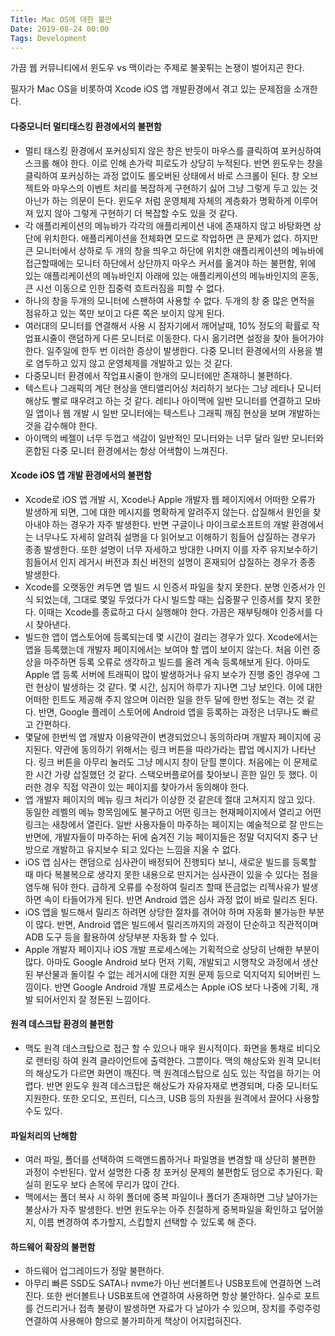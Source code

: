```yaml
---
Title: Mac OS에 대한 불만
Date: 2019-08-24 00:00
Tags: Development
---
```



가끔 웹 커뮤니티에서 윈도우 vs 맥이라는 주제로 불꽃튀는 논쟁이 벌어지곤 한다.

필자가 Mac OS을 비롯하여 Xcode iOS 앱 개발환경에서 겪고 있는 문제점을 소개한다.

#### 다중모니터 멀티태스킹 환경에서의 불편함

* 멀티 태스킹 환경에서 포커싱되지 않은 창은 반듯이 마우스를 클릭하여 포커싱하여 스크롤 해야 한다. 이로 인해 손가락 피로도가 상당히 누적된다. 반면 윈도우는 창을 클릭하여 포커싱하는 과정 없이도 롤오버된 상태에서 바로 스크롤이 된다. 창 오브젝트와 마우스의 이벤트 처리를 복잡하게 구현하기 싫어 그냥 그렇게 두고 있는 것 아닌가 하는 의문이 든다. 윈도우 처럼 운영체제 자체의 계층화가 명확하게 이루어져 있지 않아 그렇게 구현하기 더 복잡할 수도 있을 것 같다.
* 각 애플리케이션의 메뉴바가 각각의 애플리케이션 내에 존재하지 않고 바탕화면 상단에 위치한다. 애플리케이션을 전체화면 모드로 작업하면 큰 문제가 없다. 하지만 큰 모니터에서 상하로 두 개의 창을 띄우고 하단에 위치한 애플리케이션의 메뉴바에 접근할때에는 모니터 하단에서 상단까지 마우스 커서를 옮겨야 하는 불편함, 위에 있는 애플리케이션의 메뉴바인지 아래에 있는 애플리케이션의 메뉴바인지의 혼동, 큰 시선 이동으로 인한 집중력 흐트러짐을 피할 수 없다.
* 하나의 창을 두개의 모니터에 스팬하여 사용할 수 없다. 두개의 창 중 많은 면적을 점유하고 있는 쪽만 보이고 다른 쪽은 보이지 않게 된다.
* 여러대의 모니터를 연결해서 사용 시 잠자기에서 깨어날때, 10% 정도의 확률로 작업표시줄이 랜덤하게 다른 모니터로 이동한다. 다시 옮기려면 설정을 찾아 들어가야 한다. 일주일에 한두 번 이러한 증상이 발생한다. 다중 모니터 환경에서의 사용을 별로 염두하고 있지 않고 운영체제를 개발하고 있는 것 같다.
* 다중모니터 환경에서 작업표시줄이 한개의 모니터에만 존재하니 불편하다.
* 텍스트나 그래픽의 계단 현상을 앤티앨리어싱 처리하기 보다는 그냥 레티나 모니터 해상도 빨로 때우려고 하는 것 같다. 레티나 아이맥에 일반 모니터를 연결하고 모바일 앱이나 웹 개발 시 일반 모니터에는 텍스트나 그래픽 깨짐 현상을 보며 개발하는 것을 감수해야 한다.
* 아이맥의 베젤이 너무 두껍고 색감이 일반적인 모니터와는 너무 달라 일반 모니터와 혼합된 다중 모니터 환경에서는 항상 어색함이 느껴진다.

#### Xcode iOS 앱 개발 환경에서의 불편함

* Xcode로 iOS 앱 개발 시, Xcode나 Apple 개발자 웹 페이지에서 어떠한 오류가 발생하게 되면, 그에 대한 메시지를 명확하게 알려주지 않는다. 삽질해서 원인을 찾아내야 하는 경우가 자주 발생한다. 반면 구글이나 마이크로소프트의 개발 환경에서는 너무나도 자세히 알려줘 설명을 다 읽어보고 이해하기 힘들어 삽질하는 경우가 종종 발생한다. 또한 설명이 너무 자세하고 방대한 나머지 이를 자주 유지보수하기 힘들어서 인지 레거시 버전과 최신 버전의 설명이 혼재되어 삽질하는 경우가 종종 발생한다.
* Xcode를 오랫동안 켜두면 앱 빌드 시 인증서 파일을 찾지 못한다. 분명 인증서가 인식 되었는데, 그대로 몇일 두었다가 다시 빌드할 때는 십중팔구 인증서를 찾지 못한다. 이때는 Xcode를 종료하고 다시 실행해야 한다. 가끔은 재부팅해야 인증서를 다시 찾아낸다.
* 빌드한 앱이 앱스토어에 등록되는데 몇 시간이 걸리는 경우가 있다. Xcode에서는 앱을 등록했는데 개발자 페이지에서는 보여야 할 앱이 보이지 않는다. 처음 이런 증상을 마주하면 등록 오류로 생각하고 빌드를 올려 계속 등록해보게 된다. 아마도 Apple 앱 등록 서버에 트래픽이 많이 발생하거나 유지 보수가 진행 중인 경우에 그런 현상이 발생하는 것 같다. 몇 시간, 심지어 하루가 지나면 그냥 보인다. 이에 대한 어떠한 힌트도 제공해 주지 않으며 이러한 일을 한두 달에 한번 정도는 겪는 것 같다. 반면, Google 플레이 스토어에 Android 앱을 등록하는 과정은 너무나도 빠르고 간편하다.
* 몇달에 한번씩 앱 개발자 이용약관이 변경되었으니 동의하라며 개발자 페이지에 공지된다. 약관에 동의하기 위해서는 링크 버튼을 따라가라는 팝업 메시지가 나타난다. 링크 버튼을 아무리 눌러도 그냥 메시지 창이 닫힐 뿐이다. 처음에는 이 문제로 한 시간 가량 삽질했던 것 같다. 스택오버플로어를 찾아보니 흔한 일인 듯 했다. 이러한 경우 직접 약관이 있는 페이지를 찾아가서 동의해야 한다.
* 앱 개발자 페이지의 메뉴 링크 처리가 이상한 것 같은데 절대 고쳐지지 않고 있다. 동일한 레벨의 메뉴 항목임에도 불구하고 어떤 링크는 현재페이지에서 열리고 어떤 링크는 새창에서 열린다. 일반 사용자들이 마주하는 페이지는 예술적으로 잘 만드는 반면에, 개발자들이 마주하는 뒤에 숨겨진 기능 페이지들은 정말 덕지덕지 중구 난방으로 개발하고 유지보수 되고 있다는 느낌을 지울 수 없다.
* iOS 앱 심사는 랜덤으로 심사관이 배정되어 진행되다 보니, 새로운 빌드를 등록할 때 마다 복불복으로 생각지 못한 내용으로 딴지거는 심사관이 있을 수 있다는 점을 염두해 둬야 한다. 급하게 오류를 수정하여 릴리즈 할때 뜬금없는 리젝사유가 발생하면 속이 타들어가게 된다. 반면 Android 앱은 심사 과정 없이 바로 릴리즈 된다.
* iOS 앱을 빌드해서 릴리즈 하려면 상당한 절차를 겪어야 하며 자동화 불가능한 부분이 많다. 반면, Android 앱은 빌드에서 릴리즈까지의 과정이 단순하고 직관적이며 ADB 도구 등을 활용하여 상당부분 자동화 할 수 있다.
* Apple 개발자 페이지나 iOS 개발 프로세스에는 기획적으로 상당히 난해한 부분이 많다. 아마도 Google Android 보다 먼저 기획, 개발되고 시행착오 과정에서 생산된 부산물과 돌이킬 수 없는 레거시에 대한 지원 문제 등으로 덕지덕지 되어버린 느낌이다. 반면 Google Android 개발 프로세스는 Apple iOS 보다 나중에 기획, 개발 되어서인지 잘 정돈된 느낌이다.

#### 원격 데스크탑 환경의 불편함

* 맥도 원격 데스크탑으로 접근 할 수 있으나 매우 원시적이다. 화면을 통채로 비디오로 렌터링 하여 원격 클라이언트에 출력한다. 그뿐이다. 맥의 해상도와 원격 모니터의 해상도가 다르면 화면이 깨진다. 맥 원격데스탑으로 심도 있는 작업을 하기는 어렵다. 반면 윈도우 원격 데스크탑은 해상도가 자유자재로 변경되며, 다중 모니터도 지원한다. 또한 오디오, 프린터, 디스크, USB 등의 자원을 원격에서 끌어다 사용할 수도 있다.

#### 파일처리의 난해함

* 여러 파일, 폴더를 선택하여 드랙앤드롭하거나 파일명을 변경할 때 상단히 불편한 과정이 수반된다. 앞서 설명한 다중 창 포커싱 문제의 불편함도 덤으로 추가된다. 확실히 윈도우 보다 손목에 무리가 많이 간다.
* 맥에서는 폴더 복사 시 하위 폴더에 중복 파일이나 폴더가 존재하면 그냥 날아가는 불상사가 자주 발생한다. 반면 윈도우는 아주 친절하게 중복파일을 확인하고 덮어쓸지, 이름 변경하여 추가할지, 스킵할지 선택할 수 있도록 해 준다.

#### 하드웨어 확장의 불편함

* 하드웨어 업그레이드가 정말 불편하다.
* 아무리 빠른 SSD도 SATA나 nvme가 아닌 썬더볼트나 USB포트에 연결하면 느려진다. 또한 썬더볼트나 USB포트에 연결하여 사용하면 항상 불안하다. 실수로 포트를 건드리거나 접촉 불량이 발생하면 자료가 다 날아가 수 있으며, 장치를 주렁주렁 연결하여 사용해야 함으로 불가피하게 책상이 어지럽혀진다.
